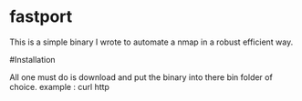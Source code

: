 # fastport
This is a simple binary I wrote to automate a nmap in a robust efficient way. 

#Installation

All one must do is download and put the binary into there bin folder of choice.
example : curl http 
